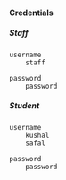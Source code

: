 #### Credentials

##### Staff
    username
        staff
    
    password
        password


##### Student
    username
        kushal
        safal
    
    password
        password